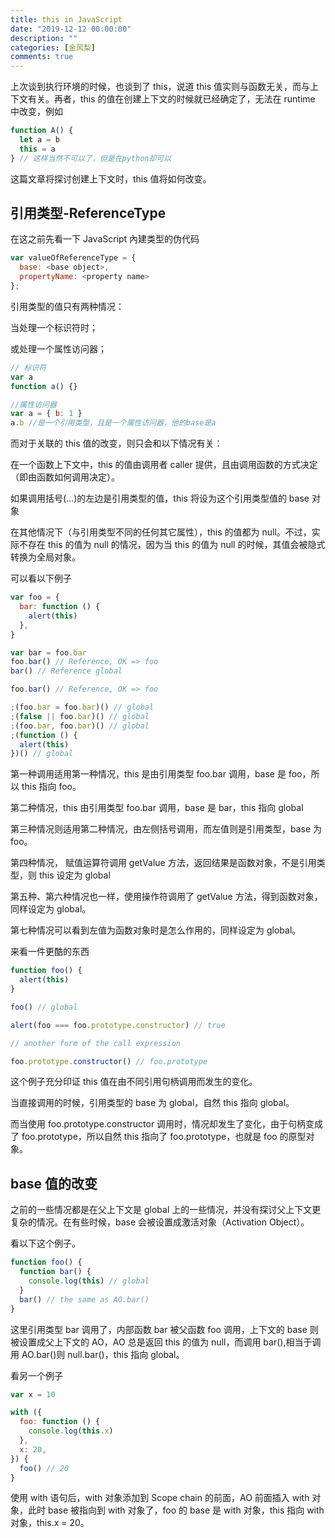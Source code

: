 ```yaml
---
title: this in JavaScript
date: "2019-12-12 00:00:00"
description: ""
categories: [金风梨]
comments: true
---
```


上次谈到执行环境的时候，也谈到了 this，说道 this 值实则与函数无关，而与上下文有关。再者，this 的值在创建上下文的时候就已经确定了，无法在 runtime 中改变，例如

```javascript
function A() {
  let a = b
  this = a
} // 这样当然不可以了，但是在python却可以
```

这篇文章将探讨创建上下文时，this 值将如何改变。

## 引用类型-ReferenceType

在这之前先看一下 JavaScript 內建类型的伪代码

```javascript
var valueOfReferenceType = {
  base: <base object>,
  propertyName: <property name>
};
```

引用类型的值只有两种情况：

当处理一个标识符时；

或处理一个属性访问器；

```javascript
// 标识符
var a
function a() {}

//属性访问器
var a = { b: 1 }
a.b //是一个引用类型，且是一个属性访问器，他的base是a
```

而对于关联的 this 值的改变，则只会和以下情况有关：

在一个函数上下文中，this 的值由调用者 caller 提供，且由调用函数的方式决定（即由函数如何调用决定）。

如果调用括号(…)的左边是引用类型的值，this 将设为这个引用类型值的 base 对象

在其他情况下（与引用类型不同的任何其它属性），this 的值都为 null。不过，实际不存在 this 的值为 null 的情况，因为当 this 的值为 null 的时候，其值会被隐式转换为全局对象。

可以看以下例子

```javascript
var foo = {
  bar: function () {
    alert(this)
  },
}

var bar = foo.bar
foo.bar() // Reference, OK => foo
bar() // Reference global

foo.bar() // Reference, OK => foo

;(foo.bar = foo.bar)() // global
;(false || foo.bar)() // global
;(foo.bar, foo.bar)() // global
;(function () {
  alert(this)
})() // global
```

第一种调用适用第一种情况，this 是由引用类型 foo.bar 调用，base 是 foo，所以 this 指向 foo。

第二种情况，this 由引用类型 foo.bar 调用，base 是 bar，this 指向 global

第三种情况则适用第二种情况，由左侧括号调用，而左值则是引用类型，base 为 foo。

第四种情况， 赋值运算符调用 getValue 方法，返回结果是函数对象，不是引用类型，则 this 设定为 global

第五种、第六种情况也一样，使用操作符调用了 getValue 方法，得到函数对象，同样设定为 global。

第七种情况可以看到左值为函数对象时是怎么作用的，同样设定为 global。

来看一件更酷的东西

```javascript
function foo() {
  alert(this)
}

foo() // global

alert(foo === foo.prototype.constructor) // true

// another form of the call expression

foo.prototype.constructor() // foo.prototype
```

这个例子充分印证 this 值在由不同引用句柄调用而发生的变化。

当直接调用的时候，引用类型的 base 为 global，自然 this 指向 global。

而当使用 foo.prototype.constructor 调用时，情况却发生了变化，由于句柄变成了 foo.prototype，所以自然 this 指向了 foo.prototype，也就是 foo 的原型对象。

## base 值的改变

之前的一些情况都是在父上下文是 global 上的一些情况，并没有探讨父上下文更复杂的情况。在有些时候，base 会被设置成激活对象（Activation Object）。

看以下这个例子。

```javascript
function foo() {
  function bar() {
    console.log(this) // global
  }
  bar() // the same as AO.bar()
}
```

这里引用类型 bar 调用了，内部函数 bar 被父函数 foo 调用，上下文的 base 则被设置成父上下文的
AO，AO 总是返回 this 的值为 null，而调用 bar(),相当于调用 AO.bar()则 null.bar()，this 指向 global。

看另一个例子

```javascript
var x = 10

with ({
  foo: function () {
    console.log(this.x)
  },
  x: 20,
}) {
  foo() // 20
}
```

使用 with 语句后，with 对象添加到 Scope chain 的前面，AO 前面插入 with 对象，此时 base 被指向到 with 对象了，foo 的 base 是 with 对象，this 指向 with 对象，this.x = 20。
